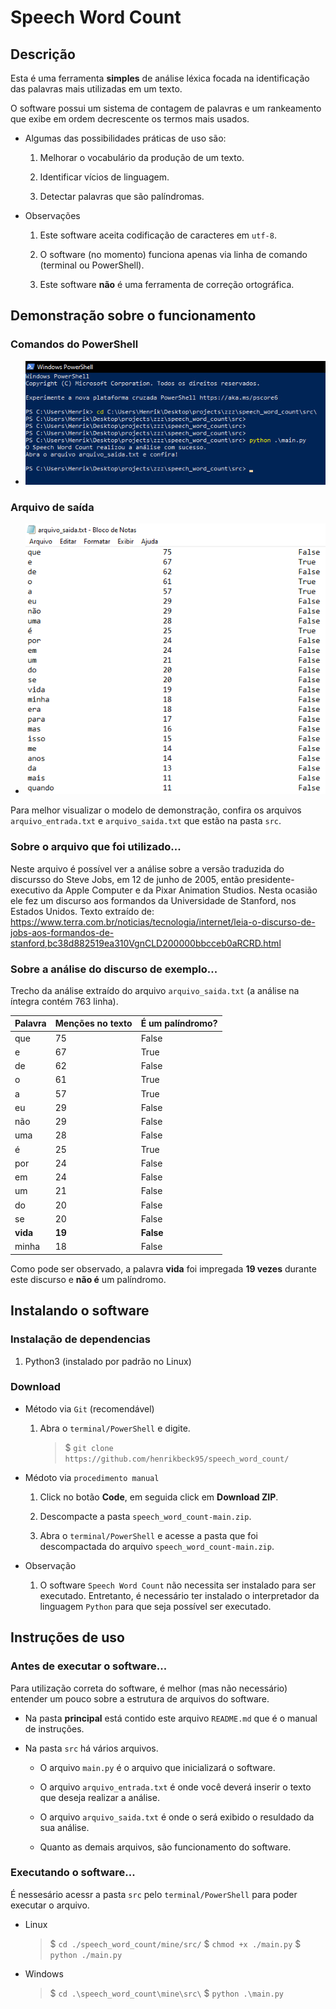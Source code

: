 # Speech Word Count

## Descrição

Esta é uma ferramenta **simples** de análise léxica focada na identificação das palavras mais utilizadas em um texto.

O software possui um sistema de contagem de palavras e um rankeamento que exibe em ordem decrescente os termos mais usados.

- Algumas das possibilidades práticas de uso são:
    1. Melhorar o vocabulário da produção de um texto.
    
    1. Identificar vícios de linguagem.
    
    1. Detectar palavras que são palíndromas.

- Observações
    1. Este software aceita codificação de caracteres em `utf-8`.

    1. O software (no momento) funciona apenas via linha de comando (terminal ou PowerShell).

    1. Este software **não** é uma ferramenta de correção ortográfica.

## Demonstração sobre o funcionamento

### Comandos do PowerShell

- ![commands_powershell](./docs/screenshots/commands_powershell.jpeg)

### Arquivo de saída

- ![arquivo_saida](./docs/screenshots/arquivo_saida.png)

Para melhor visualizar o modelo de demonstração, confira os arquivos `arquivo_entrada.txt` e `arquivo_saida.txt` que estão na pasta `src`.

### Sobre o arquivo que foi utilizado...

Neste arquivo é possível ver a análise sobre a versão traduzida do discursso do Steve Jobs, em 12 de junho de 2005, então presidente-executivo da Apple Computer e da Pixar Animation Studios. Nesta ocasião ele fez um discurso aos formandos da Universidade de Stanford, nos Estados Unidos. Texto extraído de: https://www.terra.com.br/noticias/tecnologia/internet/leia-o-discurso-de-jobs-aos-formandos-de-stanford,bc38d882519ea310VgnCLD200000bbcceb0aRCRD.html

### Sobre a análise do discurso de exemplo...

Trecho da análise extraído do arquivo `arquivo_saida.txt` (a análise na íntegra contém 763 linha).

|Palavra    |Menções no texto   |É um palíndromo?
|---        |---                |---
|que        |75                 |False
|e          |67                 |True
|de         |62                 |False
|o          |61                 |True
|a          |57                 |True
|eu         |29                 |False
|não        |29                 |False
|uma        |28                 |False
|é          |25                 |True
|por        |24                 |False
|em         |24                 |False
|um         |21                 |False
|do         |20                 |False
|se         |20                 |False
|**vida**   |**19**             |**False**
|minha      |18                 |False

Como pode ser observado, a palavra **vida** foi impregada **19 vezes** durante este discurso e **não é** um palíndromo.

## Instalando o software

### Instalação de dependencias

1. Python3 (instalado por padrão no Linux)

### Download

- Método via `Git` (recomendável)
    1. Abra o `terminal/PowerShell` e digite.
        > $ `git clone https://github.com/henrikbeck95/speech_word_count/`

- Médoto via `procedimento manual`
    1. Click no botão **Code**, em seguida click em **Download ZIP**.

    1. Descompacte a pasta `speech_word_count-main.zip`.
    
    1. Abra o `terminal/PowerShell` e acesse a pasta que foi descompactada do arquivo `speech_word_count-main.zip`.

- Observação
    1. O software `Speech Word Count` não necessita ser instalado para ser executado. Entretanto, é necessário ter instalado o interpretador da linguagem `Python` para que seja possível ser executado.

## Instruções de uso

### Antes de executar o software...

Para utilização correta do software, é melhor (mas não necessário) entender um pouco sobre a estrutura de arquivos do software.

- Na pasta **principal** está contido este arquivo `README.md` que é o manual de instruções.

- Na pasta `src` há vários arquivos.
    - O arquivo `main.py` é o arquivo que inicializará o software.

    - O arquivo `arquivo_entrada.txt` é onde você deverá inserir o texto que deseja realizar a análise.

    - O arquivo `arquivo_saida.txt` é onde o será exibido o resuldado da sua análise.

    - Quanto as demais arquivos, são funcionamento do software.

### Executando o software...

É nessesário acessr a pasta `src` pelo `terminal/PowerShell` para poder executar o arquivo.

- Linux
    > $ `cd ./speech_word_count/mine/src/`
    > $ `chmod +x ./main.py`
    > $ `python ./main.py`

- Windows
    > $ `cd .\speech_word_count\mine\src\`
    > $ `python .\main.py`